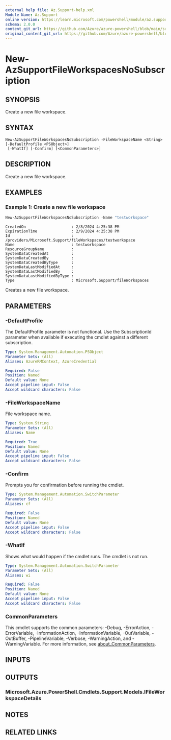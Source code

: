 ```yaml
---
external help file: Az.Support-help.xml
Module Name: Az.Support
online version: https://learn.microsoft.com/powershell/module/az.support/new-azsupportfileworkspacesnosubscription
schema: 2.0.0
content_git_url: https://github.com/Azure/azure-powershell/blob/main/src/Support/Support/help/New-AzSupportFileWorkspacesNoSubscription.md
original_content_git_url: https://github.com/Azure/azure-powershell/blob/main/src/Support/Support/help/New-AzSupportFileWorkspacesNoSubscription.md
---
```


# New-AzSupportFileWorkspacesNoSubscription

## SYNOPSIS
Create a new file workspace.

## SYNTAX

```
New-AzSupportFileWorkspacesNoSubscription -FileWorkspaceName <String> [-DefaultProfile <PSObject>]
 [-WhatIf] [-Confirm] [<CommonParameters>]
```

## DESCRIPTION
Create a new file workspace.

## EXAMPLES

### Example 1: Create a new file workspace
```powershell
New-AzSupportFileWorkspacesNoSubscription -Name "testworkspace"
```

```output
CreatedOn                    : 2/8/2024 4:25:38 PM
ExpirationTime               : 2/9/2024 4:25:38 PM
Id                           : /providers/Microsoft.Support/fileWorkspaces/testworkspace
Name                         : testworkspace
ResourceGroupName            :
SystemDataCreatedAt          :
SystemDataCreatedBy          :
SystemDataCreatedByType      :
SystemDataLastModifiedAt     :
SystemDataLastModifiedBy     :
SystemDataLastModifiedByType :
Type                         : Microsoft.Support/fileWorkspaces
```

Creates a new file workspace.

## PARAMETERS

### -DefaultProfile
The DefaultProfile parameter is not functional.
Use the SubscriptionId parameter when available if executing the cmdlet against a different subscription.

```yaml
Type: System.Management.Automation.PSObject
Parameter Sets: (All)
Aliases: AzureRMContext, AzureCredential

Required: False
Position: Named
Default value: None
Accept pipeline input: False
Accept wildcard characters: False
```

### -FileWorkspaceName
File workspace name.

```yaml
Type: System.String
Parameter Sets: (All)
Aliases: Name

Required: True
Position: Named
Default value: None
Accept pipeline input: False
Accept wildcard characters: False
```

### -Confirm
Prompts you for confirmation before running the cmdlet.

```yaml
Type: System.Management.Automation.SwitchParameter
Parameter Sets: (All)
Aliases: cf

Required: False
Position: Named
Default value: None
Accept pipeline input: False
Accept wildcard characters: False
```

### -WhatIf
Shows what would happen if the cmdlet runs.
The cmdlet is not run.

```yaml
Type: System.Management.Automation.SwitchParameter
Parameter Sets: (All)
Aliases: wi

Required: False
Position: Named
Default value: None
Accept pipeline input: False
Accept wildcard characters: False
```

### CommonParameters
This cmdlet supports the common parameters: -Debug, -ErrorAction, -ErrorVariable, -InformationAction, -InformationVariable, -OutVariable, -OutBuffer, -PipelineVariable, -Verbose, -WarningAction, and -WarningVariable. For more information, see [about_CommonParameters](http://go.microsoft.com/fwlink/?LinkID=113216).

## INPUTS

## OUTPUTS

### Microsoft.Azure.PowerShell.Cmdlets.Support.Models.IFileWorkspaceDetails

## NOTES

## RELATED LINKS
